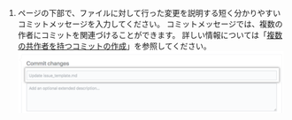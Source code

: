 1. ページの下部で、ファイルに対して行った変更を説明する短く分かりやすいコミットメッセージを入力してください。 コミットメッセージでは、複数の作者にコミットを関連づけることができます。 詳しい情報については「[複数の共作者を持つコミットの作成](/articles/creating-a-commit-with-multiple-authors)」を参照してください。 ![変更のコミットメッセージ](/assets/images/help/repository/write-commit-message-quick-pull.png)
